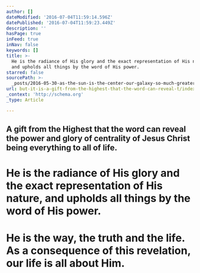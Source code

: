 ```yaml
---
author: []
dateModified: '2016-07-04T11:59:14.596Z'
datePublished: '2016-07-04T11:59:23.449Z'
description: ''
hasPage: true
inFeed: true
inNav: false
keywords: []
title: >-
  He is the radiance of His glory and the exact representation of His nature,
  and upholds all things by the word of His power.
starred: false
sourcePath: >-
  _posts/2016-05-30-as-the-sun-is-the-center-our-galaxy-so-much-greater-is-the.md
url: but-it-is-a-gift-from-the-highest-that-the-word-can-reveal-t/index.html
_context: 'http://schema.org'
_type: Article

---
```

## A gift from the Highest that the word can reveal the power and glory of centrality of Jesus Christ being everything to all of life.

# He is the radiance of His glory and the exact representation of His nature, and upholds all things by the word of His power.

# He is the way, the truth and the life. As a consequence of this revelation, our life is all about Him.